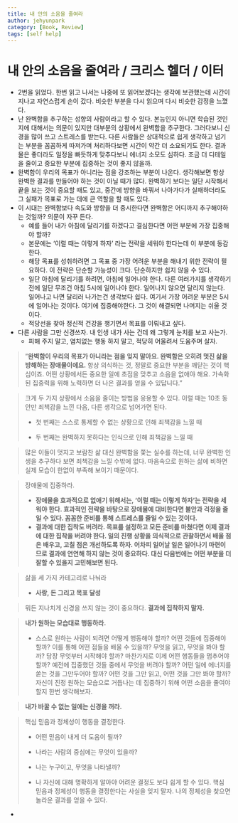 ```yaml
---
title: 내 안의 소음을 줄여라
author: jehyunpark
category: [Book, Review]
tags: [self help]
---
```


# 내 안의 소음을 줄여라 / 크리스 헬더 / 이터

- 2번을 읽었다. 한번 읽고 나서는 나중에 또 읽어보겠다는 생각에 보관했는데 시간이 지나고 자연스럽게 손이 갔다. 비슷한 부분을 다시 읽으며 다시 비슷한 감정을 느꼈다.
- 난 완벽함을 추구하는 성향의 사람이라고 할 수 있다. 본능인지 아니면 학습된 것인지에 대해서는 의문이 있지만 대부분의 상황에서 완벽함을 추구한다. 그러다보니 신경을 많이 쓰고 스트레스를 받는다. 다른 사람들은 상대적으로 쉽게 생각하고 넘기는 부분을 꼼꼼하게 따져가며 처리하다보면 시간이 약간 더 소요되기도 한다. 결과물은 좋더라도 일정을 빠듯하게 맞추다보니 에너지 소모도 심하다. 조금 더 디테일을 줄이고 중요한 부분에 집중하는 것이 좋지 않을까.
- 완벽함이 우리의 목표가 아니라는 점을 강조하는 부분이 나온다. 생각해보면 항상 완벽한 결과를 만들어야 하는 것이 아닐 때가 많다. 완벽하기 보다는 일단 시작해서 끝을 보는 것이 중요할 때도 있고, 중간에 방향을 바꿔서 나아가다가 실패하더라도 그 실패가 목표로 가는 데에 큰 역할을 할 때도 있다.
- 이 시대는 완벽함보다 속도와 방향을 더 중시한다면 완벽함은 어디까지 추구해야하는 것일까? 의문이 자꾸 든다.
  - 예를 들어 내가 아침에 달리기를 하겠다고 결심한다면 어떤 부분에 가장 집중해야 할까?
  - 본문에는 ‘이럴 때는 이렇게 하자’ 라는 전략을 세워야 한다는데 이 부분에 동감한다.
  - 해당 목표를 성취하려면 그 목표 중 가장 어려운 부분을 해내기 위한 전략이 필요하다. 이 전략은 단순할 가능성이 크다. 단순하지만 쉽지 않을 수 있다.
  - 일단 아침에 달리기를 하려면, 아침에 일어나야 한다. 다른 여러가지를 생각하기 전에 일단 무조건 아침 5시에 일어나야 한다. 일어나지 않으면 달리지 않는다. 일어나고 나면 달리러 나가는건 생각보다 쉽다. 여기서 가장 어려운 부분은 5시에 일어나는 것이다. 여기에 집중해야한다. 그 것이 해결되면 나머지는 쉬울 것이다.
  - 적당선을 찾아 정신적 건강을 챙기면서 목표를 이뤄내고 싶다.
- 다른 사람을 그만 신경쓰자. 내 인생 내가 사는 건데 왜 그렇게 눈치를 보고 사는가.
  - 피해 주지 말고, 염치없는 행동 하지 말고, 적당히 어울려서 도움주며 살자.

> ”**완벽함이 우리의 목표가 아니라는 점을 잊지 말아요. 완벽함은 오히려 멋진 삶을 방해하는 장애물이에요.** 항상 의식하는 것, 정말로 중요한 부분을 깨닫는 것이 핵심이죠. 어떤 상황에서든 중요한 일에 초점을 맞추고 소음을 없애야 해요. 가속화된 집중력을 위해 노력하면 더 나은 결과를 얻을 수 있답니다.”

> 크게 두 가지 상황에서 소음을 줄이는 방법을 응용할 수 있다. 이럴 때는 10초 동안만 죄책감을 느낀 다음, 다른 생각으로 넘어가면 된다.
> 
> - 첫 번째는 스스로 통제할 수 없는 상황으로 인해 죄책감을 느낄 때
> 
> - 두 번째는 완벽하지 못하다는 인식으로 인해 죄책감을 느낄 때

> 많은 이들이 멋지고 보람찬 삶 대신 완벽함을 쫓는 실수를 하는데, 너무 완벽한 인생을 추구하다 보면 죄책감을 느낄 수밖에 없다. 마음속으로 원하는 삶에 비하면 실제 모습이 한없이 부족해 보이기 때문이다.

> 장애물에 집중하라.
> 
> - **장애물을 효과적으로 없애기 위해서는, ‘이럴 때는 이렇게 하자’는 전략을 세워야 한다. 효과적인 전략을 바탕으로 장애물에 대비한다면 불안과 걱정을 줄일 수 있다. 꼼꼼한 준비를 통해 스트레스를 줄일 수 있는 것이다.**
> - **결과에 대한 집착도 버려라. 목표를 설정하고 모든 준비를 마쳤다면 이제 결과에 대한 집착을 버려야 한다. 일의 진행 상황을 의식적으로 관찰하면서 배울 점은 배우고, 고칠 점은 개선하도록 하자. 어차피 일어날 일은 일어나기 마련이므로 결과에 연연해 하지 않는 것이 중요하다. 대신 다음번에는 어떤 부분을 더 잘할 수 있을지 고민해보면 된다.**

> 삶을 세 가지 카테고리로 나눠라
> 
> - **사랑, 돈 그리고 목표 달성**

> 뭐든 지나치게 신경을 쓰지 않는 것이 중요하다. **결과에 집착하지 말자.**

> **내가 원하는 모습대로 행동하라.**
> 
> - 스스로 원하는 사람이 되려면 어떻게 행동해야 할까? 어떤 것들에 집중해야 할까? 이를 통해 어떤 점들을 배울 수 있을까? 무엇을 읽고, 무엇을 봐야 할까? 당장 무엇부터 시작해야 할까? 마찬가지로 이제 어떤 행동들을 멈추어야 할까? 예전에 집중했던 것들 중에서 무엇을 버려야 할까? 어떤 일에 에너지를 쏟는 것을 그만두어야 할까? 어떤 것을 그만 읽고, 어떤 것을 그만 봐야 할까? 자신이 진정 원하는 모습으로 거듭나는 데 집중하기 위해 어떤 소음을 줄여야 할지 한번 생각해보자.

> **내가 바꿀 수 없는 일에는 신경을 꺼라.**

> 핵심 믿음과 정체성이 행동을 결정한다. 
> 
> - 어떤 믿음이 내게 더 도움이 될까?
> 
> - 나라는 사람의 중심에는 무엇이 있을까?
> 
> - 나는 누구이고, 무엇을 나타낼까?
> 
> - 나 자신에 대해 명확하게 알아야 어려운 결정도 보다 쉽게 할 수 있다. 핵심 믿음과 정체성이 행동을 결정한다는 사실을 잊지 말자. 나의 정체성을 찾으면 놀라운 결과를 얻을 수 있다.

- 
